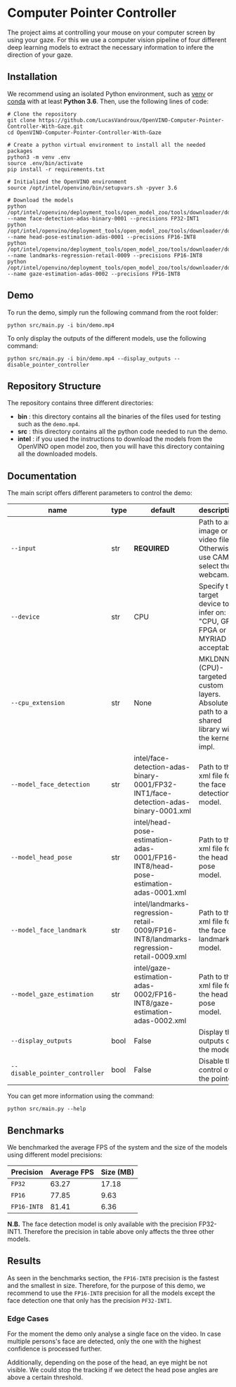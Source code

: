 # Computer Pointer Controller

The project aims at controlling your mouse on your computer screen by using your gaze. For this we use a computer vision pipeline of four different deep learning models to extract the necessary information to infere the direction of your gaze.

## Installation
We recommend using an isolated Python environment, such as [venv](https://docs.python.org/3/library/venv.html) or [conda](https://docs.conda.io/en/latest/) with at least **Python 3.6**. Then, use the following lines of code:

```
# Clone the repository
git clone https://github.com/LucasVandroux/OpenVINO-Computer-Pointer-Controller-With-Gaze.git
cd OpenVINO-Computer-Pointer-Controller-With-Gaze

# Create a python virtual environment to install all the needed packages
python3 -m venv .env
source .env/bin/activate
pip install -r requirements.txt

# Initialized the OpenVINO environment
source /opt/intel/openvino/bin/setupvars.sh -pyver 3.6

# Download the models
python /opt/intel/openvino/deployment_tools/open_model_zoo/tools/downloader/downloader.py --name face-detection-adas-binary-0001 --precisions FP32-INT1
python /opt/intel/openvino/deployment_tools/open_model_zoo/tools/downloader/downloader.py --name head-pose-estimation-adas-0001 --precisions FP16-INT8
python /opt/intel/openvino/deployment_tools/open_model_zoo/tools/downloader/downloader.py --name landmarks-regression-retail-0009 --precisions FP16-INT8
python /opt/intel/openvino/deployment_tools/open_model_zoo/tools/downloader/downloader.py --name gaze-estimation-adas-0002 --precisions FP16-INT8
```

## Demo
To run the demo, simply run the following command from the root folder:
```
python src/main.py -i bin/demo.mp4
```

To only display the outputs of the different models, use the following command:
```
python src/main.py -i bin/demo.mp4 --display_outputs --disable_pointer_controller
```

## Repository Structure

The repository contains three different directories:
- **bin** : this directory contains all the binaries of the files used for testing such as the `demo.mp4`.
- **src** : this directory contains all the python code needed to run the demo.
- **intel** : if you used the instructions to download the models from the OpenVINO open model zoo, then you will have this directory containing all the downloaded models.


## Documentation
The main script offers different parameters to control the demo:

| name | type | default | description |
|------|------|---------|-------------|
|`--input` | str | **REQUIRED**     | Path to an image or video file. Otherwise, use CAM to select the webcam.|
| `--device`| str | CPU |Specify the target device to infer on: "CPU, GPU, FPGA or MYRIAD is acceptable. |
| `--cpu_extension` | str | None | MKLDNN (CPU)-targeted custom layers. Absolute path to a shared library with the kernels impl. |
| `--model_face_detection` | str | intel/face-detection-adas-binary-0001/FP32-INT1/face-detection-adas-binary-0001.xml | Path to the xml file for the face detection model. |
| `--model_head_pose` | str | intel/head-pose-estimation-adas-0001/FP16-INT8/head-pose-estimation-adas-0001.xml | Path to the xml file for the head pose model. |
| `--model_face_landmark` | str | intel/landmarks-regression-retail-0009/FP16-INT8/landmarks-regression-retail-0009.xml | Path to the xml file for the face landmark model. |
| `--model_gaze_estimation` | str | intel/gaze-estimation-adas-0002/FP16-INT8/gaze-estimation-adas-0002.xml | Path to the xml file for the head pose model. |
| `--display_outputs` | bool | False | Display the outputs of the models. |
| `--disable_pointer_controller` | bool | False | Disable the control of the pointer. |

You can get more information using the command:

```
python src/main.py --help
```

## Benchmarks
We benchmarked the average FPS of the system and the size of the models using different model precisions:

| Precision   | Average FPS | Size (MB) |
|-------------|-------------|-----------|
| `FP32`      | 63.27       | 17.18     |
| `FP16`      | 77.85       | 9.63      |
| `FP16-INT8` | 81.41       | 6.36      |


**N.B.** The face detection model is only available with the precision FP32-INT1. Therefore the precision in table above only affects the three other models.

## Results
As seen in the benchmarks section, the `FP16-INT8` precision is the fastest and the smallest in size. Therefore, for the purpose of this demo, we recommend to use the `FP16-INT8` precision for all the models except the face detection one that only has the precision `PF32-INT1`.

### Edge Cases
For the moment the demo only analyse a single face on the video. In case multiple persons's face are detected, only the one with the highest confidence is processed further.

Additionally, depending on the pose of the head, an eye might be not visible. We could stop the tracking if we detect the head pose angles are above a certain threshold.